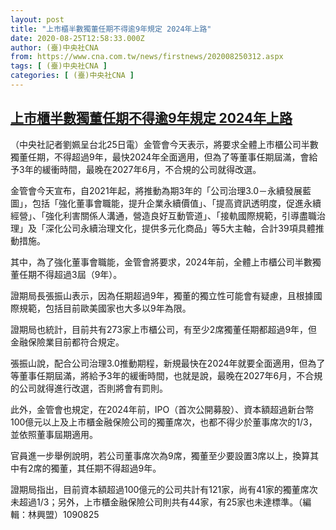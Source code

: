```yaml
---
layout: post
title: "上市櫃半數獨董任期不得逾9年規定 2024年上路"
date: 2020-08-25T12:58:33.000Z
author: (臺)中央社CNA
from: https://www.cna.com.tw/news/firstnews/202008250312.aspx
tags: [ (臺)中央社CNA ]
categories: [ (臺)中央社CNA ]
---
```

<!--1598360313000-->
[上市櫃半數獨董任期不得逾9年規定 2024年上路](https://www.cna.com.tw/news/firstnews/202008250312.aspx)
------

<div>
<div></div><div class="paragraph"><p>（中央社記者劉姵呈台北25日電）金管會今天表示，將要求全體上市櫃公司半數獨董任期，不得超過9年，最快2024年全面適用，但為了等董事任期屆滿，會給予3年的緩衝時間，最晚在2027年6月，不合規的公司就得改選。</p><p>金管會今天宣布，自2021年起，將推動為期3年的「公司治理3.0－永續發展藍圖」，包括「強化董事會職能，提升企業永續價值」、「提高資訊透明度，促進永續經營」、「強化利害關係人溝通，營造良好互動管道」、「接軌國際規範，引導盡職治理」及「深化公司永續治理文化，提供多元化商品」等5大主軸，合計39項具體推動措施。</p><p>其中，為了強化董事會職能，金管會將要求，2024年前，全體上市櫃公司半數獨董任期不得超過3屆（9年）。</p><p>證期局長張振山表示，因為任期超過9年，獨董的獨立性可能會有疑慮，且根據國際規範，包括目前歐美國家也大多以9年為限。</p><p>證期局也統計，目前共有273家上市櫃公司，有至少2席獨董任期都超過9年，但金融保險業目前都符合規定。</p><p>張振山說，配合公司治理3.0推動期程，新規最快在2024年就要全面適用，但為了等董事任期屆滿，將給予3年的緩衝時間，也就是說，最晚在2027年6月，不合規的公司就得進行改選，否則將會有罰則。</p><p>此外，金管會也規定，在2024年前，IPO（首次公開募股）、資本額超過新台幣100億元以上及上市櫃金融保險公司的獨董席次，也都不得少於董事席次的1/3，並依照董事屆期適用。</p><p>官員進一步舉例說明，若公司董事席次為9席，獨董至少要設置3席以上，換算其中有2席的獨董，其任期不得超過9年。</p><p>證期局指出，目前資本額超過100億元的公司共計有121家，尚有41家的獨董席次未超過1/3；另外，上市櫃金融保險公司則共有44家，有25家也未達標準。（編輯：林興盟）1090825</p></div>
</div>
